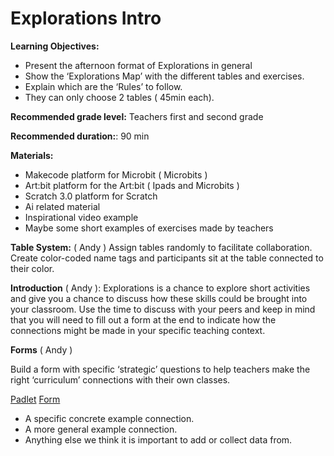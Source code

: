 # Explorations Intro

**Learning Objectives:**
* Present the afternoon format of Explorations in general
* Show the ‘Explorations Map’ with the different tables and exercises.
* Explain which are the ‘Rules’ to follow. 
* They can only choose 2 tables ( 45min each).


**Recommended grade level:** Teachers first and second grade

**Recommended duration:**: 90 min

**Materials:**
* Makecode platform for Microbit ( Microbits )
* Art:bit platform for the Art:bit ( Ipads and Microbits )
* Scratch 3.0 platform for Scratch
* Ai related material
* Inspirational video example 
* Maybe some short examples of exercises made by teachers


**Table System:** ( Andy )
Assign tables randomly to facilitate collaboration.  Create color-coded name tags and participants sit at the table connected to their color.

**Introduction** ( Andy ):
Explorations is a chance to explore short activities and give you a chance to discuss how these skills could be brought into your classroom.
Use the time to discuss with your peers and keep in mind that you will need to fill out a form at the end to indicate how the connections might be made in your specific teaching context.

**Forms** ( Andy )

Build a form with specific  ‘strategic’ questions to help teachers make the right ‘curriculum’ connections with their own classes.


[Padlet](https://padlet.com/martha20/nqnoopjdto17)
[Form](https://docs.google.com/forms/d/e/1FAIpQLSf-vEHpdB3vQWxl0nFns8xA-mqRtBLUsvV4em47uemIgHLtpg/viewform?usp=sf_link)



* A specific concrete example connection.
* A more general example connection.
* Anything else we think it is important to add or collect data from.


